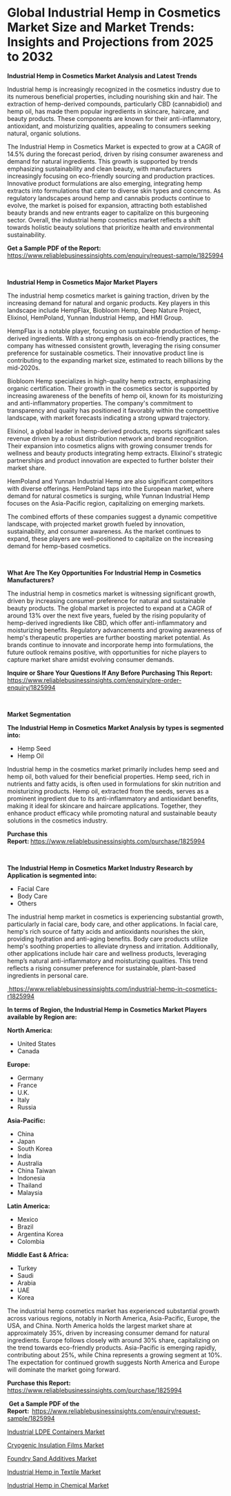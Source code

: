 <p><h1>Global Industrial Hemp in Cosmetics Market Size and Market Trends: Insights and Projections from 2025 to 2032</h1></p><p><strong>Industrial Hemp in Cosmetics Market Analysis and Latest Trends</strong></p>
<p><p>Industrial hemp is increasingly recognized in the cosmetics industry due to its numerous beneficial properties, including nourishing skin and hair. The extraction of hemp-derived compounds, particularly CBD (cannabidiol) and hemp oil, has made them popular ingredients in skincare, haircare, and beauty products. These components are known for their anti-inflammatory, antioxidant, and moisturizing qualities, appealing to consumers seeking natural, organic solutions.</p><p>The Industrial Hemp in Cosmetics Market is expected to grow at a CAGR of 14.5% during the forecast period, driven by rising consumer awareness and demand for natural ingredients. This growth is supported by trends emphasizing sustainability and clean beauty, with manufacturers increasingly focusing on eco-friendly sourcing and production practices. Innovative product formulations are also emerging, integrating hemp extracts into formulations that cater to diverse skin types and concerns. As regulatory landscapes around hemp and cannabis products continue to evolve, the market is poised for expansion, attracting both established beauty brands and new entrants eager to capitalize on this burgeoning sector. Overall, the industrial hemp cosmetics market reflects a shift towards holistic beauty solutions that prioritize health and environmental sustainability.</p></p>
<p><strong>Get a Sample PDF of the Report:&nbsp;</strong> <a href="https://www.reliablebusinessinsights.com/enquiry/request-sample/1825994?utm_campaign=57&utm_medium=2&utm_source=Github&utm_content=ia&utm_term=03022025&utm_id=industrial-hemp-in-cosmetics">https://www.reliablebusinessinsights.com/enquiry/request-sample/1825994</a></p>
<p>&nbsp;</p>
<p><strong>Industrial Hemp in Cosmetics Major Market Players</strong></p>
<p><p>The industrial hemp cosmetics market is gaining traction, driven by the increasing demand for natural and organic products. Key players in this landscape include HempFlax, Biobloom Hemp, Deep Nature Project, Elixinol, HemPoland, Yunnan Industrial Hemp, and HMI Group.</p><p>HempFlax is a notable player, focusing on sustainable production of hemp-derived ingredients. With a strong emphasis on eco-friendly practices, the company has witnessed consistent growth, leveraging the rising consumer preference for sustainable cosmetics. Their innovative product line is contributing to the expanding market size, estimated to reach billions by the mid-2020s.</p><p>Biobloom Hemp specializes in high-quality hemp extracts, emphasizing organic certification. Their growth in the cosmetics sector is supported by increasing awareness of the benefits of hemp oil, known for its moisturizing and anti-inflammatory properties. The company's commitment to transparency and quality has positioned it favorably within the competitive landscape, with market forecasts indicating a strong upward trajectory.</p><p>Elixinol, a global leader in hemp-derived products, reports significant sales revenue driven by a robust distribution network and brand recognition. Their expansion into cosmetics aligns with growing consumer trends for wellness and beauty products integrating hemp extracts. Elixinol's strategic partnerships and product innovation are expected to further bolster their market share.</p><p>HemPoland and Yunnan Industrial Hemp are also significant competitors with diverse offerings. HemPoland taps into the European market, where demand for natural cosmetics is surging, while Yunnan Industrial Hemp focuses on the Asia-Pacific region, capitalizing on emerging markets. </p><p>The combined efforts of these companies suggest a dynamic competitive landscape, with projected market growth fueled by innovation, sustainability, and consumer awareness. As the market continues to expand, these players are well-positioned to capitalize on the increasing demand for hemp-based cosmetics.</p></p>
<p>&nbsp;</p>
<p><strong>What Are The Key Opportunities For Industrial Hemp in Cosmetics Manufacturers?</strong></p>
<p><p>The industrial hemp in cosmetics market is witnessing significant growth, driven by increasing consumer preference for natural and sustainable beauty products. The global market is projected to expand at a CAGR of around 13% over the next five years, fueled by the rising popularity of hemp-derived ingredients like CBD, which offer anti-inflammatory and moisturizing benefits. Regulatory advancements and growing awareness of hemp's therapeutic properties are further boosting market potential. As brands continue to innovate and incorporate hemp into formulations, the future outlook remains positive, with opportunities for niche players to capture market share amidst evolving consumer demands.</p></p>
<p><strong>Inquire or Share Your Questions If Any Before Purchasing This Report:</strong> <a href="https://www.reliablebusinessinsights.com/enquiry/pre-order-enquiry/1825994?utm_campaign=57&utm_medium=2&utm_source=Github&utm_content=ia&utm_term=03022025&utm_id=industrial-hemp-in-cosmetics">https://www.reliablebusinessinsights.com/enquiry/pre-order-enquiry/1825994</a></p>
<p>&nbsp;</p>
<p><strong>Market Segmentation</strong></p>
<p><strong>The Industrial Hemp in Cosmetics Market Analysis by types is segmented into:</strong></p>
<p><ul><li>Hemp Seed</li><li>Hemp Oil</li></ul></p>
<p><p>Industrial hemp in the cosmetics market primarily includes hemp seed and hemp oil, both valued for their beneficial properties. Hemp seed, rich in nutrients and fatty acids, is often used in formulations for skin nutrition and moisturizing products. Hemp oil, extracted from the seeds, serves as a prominent ingredient due to its anti-inflammatory and antioxidant benefits, making it ideal for skincare and haircare applications. Together, they enhance product efficacy while promoting natural and sustainable beauty solutions in the cosmetics industry.</p></p>
<p><strong>Purchase this Report:&nbsp;</strong><a href="https://www.reliablebusinessinsights.com/purchase/1825994?utm_campaign=57&utm_medium=2&utm_source=Github&utm_content=ia&utm_term=03022025&utm_id=industrial-hemp-in-cosmetics">https://www.reliablebusinessinsights.com/purchase/1825994</a></p>
<p>&nbsp;</p>
<p><strong>The Industrial Hemp in Cosmetics Market Industry Research by Application is segmented into:</strong></p>
<p><ul><li>Facial Care</li><li>Body Care</li><li>Others</li></ul></p>
<p><p>The industrial hemp market in cosmetics is experiencing substantial growth, particularly in facial care, body care, and other applications. In facial care, hemp's rich source of fatty acids and antioxidants nourishes the skin, providing hydration and anti-aging benefits. Body care products utilize hemp's soothing properties to alleviate dryness and irritation. Additionally, other applications include hair care and wellness products, leveraging hemp’s natural anti-inflammatory and moisturizing qualities. This trend reflects a rising consumer preference for sustainable, plant-based ingredients in personal care.</p></p>
<p><a href="https://www.reliablebusinessinsights.com/industrial-hemp-in-cosmetics-r1825994?utm_campaign=57&utm_medium=2&utm_source=Github&utm_content=ia&utm_term=03022025&utm_id=industrial-hemp-in-cosmetics">&nbsp;https://www.reliablebusinessinsights.com/industrial-hemp-in-cosmetics-r1825994</a></p>
<p><strong>In terms of Region, the Industrial Hemp in Cosmetics Market Players available by Region are:</strong></p>
<p>
    <p> <strong> North America: </strong>
        <ul>
            <li>United States</li>
            <li>Canada</li>
        </ul>
        </p> 
    <p> <strong> Europe: </strong>
        <ul>
            <li>Germany</li>
            <li>France</li>
            <li>U.K.</li>
            <li>Italy</li>
            <li>Russia</li>
        </ul>
        </p> 
    <p> <strong> Asia-Pacific: </strong>
        <ul>
            <li>China</li>
            <li>Japan</li>
            <li>South Korea</li>
            <li>India</li>
            <li>Australia</li>
            <li>China Taiwan</li>
            <li>Indonesia</li>
            <li>Thailand</li>
            <li>Malaysia</li>
        </ul>
        </p> 
    <p> <strong> Latin America: </strong>
        <ul>
            <li>Mexico</li>
            <li>Brazil</li>
            <li>Argentina Korea</li>
            <li>Colombia</li>
        </ul>
        </p> 
    <p> <strong> Middle East & Africa: </strong>
        <ul>
            <li>Turkey</li>
            <li>Saudi</li>
            <li>Arabia</li>
            <li>UAE</li>
            <li>Korea</li>
        </ul>
    </p>
    </p>
<p><p>The industrial hemp cosmetics market has experienced substantial growth across various regions, notably in North America, Asia-Pacific, Europe, the USA, and China. North America holds the largest market share at approximately 35%, driven by increasing consumer demand for natural ingredients. Europe follows closely with around 30% share, capitalizing on the trend towards eco-friendly products. Asia-Pacific is emerging rapidly, contributing about 25%, while China represents a growing segment at 10%. The expectation for continued growth suggests North America and Europe will dominate the market going forward.</p></p>
<p><strong>Purchase this Report: </strong><a href="https://www.reliablebusinessinsights.com/purchase/1825994?utm_campaign=57&utm_medium=2&utm_source=Github&utm_content=ia&utm_term=03022025&utm_id=industrial-hemp-in-cosmetics">https://www.reliablebusinessinsights.com/purchase/1825994</a></p>
<p>&nbsp;<strong>Get a Sample PDF of the Report:&nbsp;&nbsp;</strong><a href="https://www.reliablebusinessinsights.com/enquiry/request-sample/1825994?utm_campaign=57&utm_medium=2&utm_source=Github&utm_content=ia&utm_term=03022025&utm_id=industrial-hemp-in-cosmetics">https://www.reliablebusinessinsights.com/enquiry/request-sample/1825994</a></p>
<p><strong></strong></p>
<p><p><a href="https://github.com/sapsaidamary/Market-Research-Report-List-1/blob/main/industrial-ldpe-containers-market.md?utm_campaign=57&utm_medium=2&utm_source=Github&utm_content=ia&utm_term=03022025&utm_id=industrial-hemp-in-cosmetics">Industrial LDPE Containers Market</a></p><p><a href="https://github.com/vilehoaguy/Market-Research-Report-List-1/blob/main/cryogenic-insulation-films-market.md?utm_campaign=57&utm_medium=2&utm_source=Github&utm_content=ia&utm_term=03022025&utm_id=industrial-hemp-in-cosmetics">Cryogenic Insulation Films Market</a></p><p><a href="https://github.com/rahebeinum/Market-Research-Report-List-1/blob/main/foundry-sand-additives-market.md?utm_campaign=57&utm_medium=2&utm_source=Github&utm_content=ia&utm_term=03022025&utm_id=industrial-hemp-in-cosmetics">Foundry Sand Additives Market</a></p><p><a href="https://github.com/jandedaboy1/Market-Research-Report-List-1/blob/main/industrial-hemp-in-textile-market.md?utm_campaign=57&utm_medium=2&utm_source=Github&utm_content=ia&utm_term=03022025&utm_id=industrial-hemp-in-cosmetics">Industrial Hemp in Textile Market</a></p><p><a href="https://github.com/djarixneoza/Market-Research-Report-List-1/blob/main/industrial-hemp-in-chemical-market.md?utm_campaign=57&utm_medium=2&utm_source=Github&utm_content=ia&utm_term=03022025&utm_id=industrial-hemp-in-cosmetics">Industrial Hemp in Chemical Market</a></p></p>